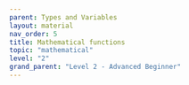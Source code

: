 ```yaml
---
parent: Types and Variables
layout: material 
nav_order: 5
title: Mathematical functions 
topic: "mathematical"
level: "2"
grand_parent: "Level 2 - Advanced Beginner"
---
```


# 
